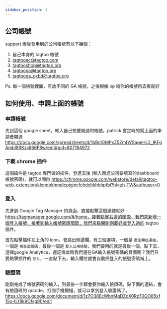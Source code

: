 ```yaml
---
sidebar_position: 3
---
```


公司帳號
------

support 團隊會用到的公司帳號有以下幾個：

1. 自己本身的 tagtoo 帳號
2. tagtooec@tagtoo.com
3. tagtooshop@tagtoo.org
4. tagtooga@tagtoo.org
5. tagtooga_gxbd@tagtoo.org

Ps. 每一個帳號裡面，有放不同的 GA 帳號，之後根據 op 給你的帳號再去看就好


如何使用、申請上面的帳號
------

### **申請帳號**

先到這個 google sheet，輸入自己想要開通的帳號，patrick 會定時的幫上面的申請者開通
https://docs.google.com/spreadsheets/d/1bBdlGMPxZ5ZmfWSageHL2_lKFgArsbl8RKzcjIS6F8w/edit#gid=807184972


### 下載 chrome 插件

這個插件是 tagtoo 專門做的插件，登進去後 (輸入剛進公司要填寫的dashboard帳號密碼)，就可以開啟
https://chrome.google.com/webstore/detail/tagtoo-web-extension/klcndokhmdicpjgjncfchdehkhbhpfbi?hl=zh-TW&authuser=0


### 登入

先進到 Google Tag Manager 的頁面，直接點擊這個連結就好 - https://tagmanager.google.com/#/home，接著點擊右邊的頭像，我們來新增一個登入帳號，接著到輸入帳號密碼環節，我們來點開剛剛載好並登入過的 tagtoo 插件。

首先點擊插件左上角的 icon，會跳出側邊欄，有三個選項，一個是 `產生轉址連結`，一個是 `檢查追蹤碼`，最後一個是 `登入公用帳號`，我們要用的就是最後一個，點下去，選擇google Analytics，還記得此時我們還在GA輸入帳號密碼的頁面嗎？我們只要點擊插件的 `登入`，一直點下去，輸入欄位就會自動把登入的帳號密碼補上。


### 驗證碼

剛剛完成了帳號密碼的輸入，到最後一步驟會要你輸入驗證碼，點下面的連結，會有驗證碼的 qrcode，打開手機掃描，就可以拿到登入驗證碼了。
https://docs.google.com/document/d/1z7O38EcWbnMqDZoX0Rz70QO85xf1Ss-tLf8k9Ofsg90/edit
